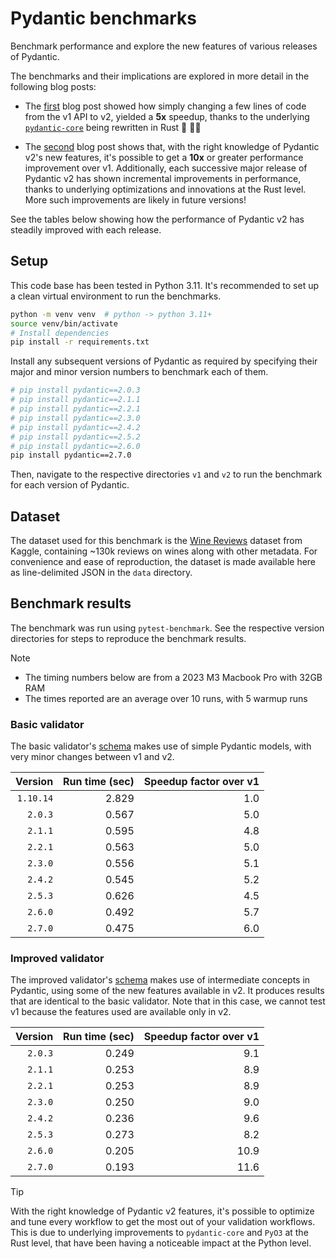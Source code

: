 # Pydantic benchmarks

Benchmark performance and explore the new features of various releases of Pydantic.

The benchmarks and their implications are explored in more detail in the following blog posts:

* The [first](https://thedataquarry.com/posts/why-pydantic-v2-matters/) blog post showed how simply changing a few lines of code from the v1 API to v2, yielded a **5x** speedup, thanks to the underlying [`pydantic-core`](https://github.com/pydantic/pydantic-core) being rewritten in Rust 🦀 💪🏽

* The [second](https://thedataquarry.com/posts/intermediate-pydantic/) blog post shows that, with the right knowledge of Pydantic v2's new features, it's possible to get a **10x** or greater performance improvement over v1. Additionally, each successive major release of Pydantic v2 has shown incremental improvements in performance, thanks to underlying optimizations and innovations at the Rust level. More such improvements are likely in future versions!

See the tables below showing how the performance of Pydantic v2 has steadily improved with each release.

## Setup

This code base has been tested in Python 3.11. It's recommended to set up a clean virtual environment to run the benchmarks.

```sh
python -m venv venv  # python -> python 3.11+
source venv/bin/activate
# Install dependencies
pip install -r requirements.txt
```

Install any subsequent versions of Pydantic as required by specifying their major and minor version numbers to benchmark each of them.

```sh
# pip install pydantic==2.0.3
# pip install pydantic==2.1.1
# pip install pydantic==2.2.1
# pip install pydantic==2.3.0
# pip install pydantic==2.4.2
# pip install pydantic==2.5.2
# pip install pydantic==2.6.0
pip install pydantic==2.7.0
```

Then, navigate to the respective directories `v1` and `v2` to run the benchmark for each version of Pydantic.

## Dataset

The dataset used for this benchmark is the [Wine Reviews](https://www.kaggle.com/zynicide/wine-reviews) dataset from Kaggle, containing ~130k reviews on wines along with other metadata. For convenience and ease of reproduction, the dataset is made available here as line-delimited JSON in the `data` directory.

## Benchmark results

The benchmark was run using `pytest-benchmark`. See the respective version directories for steps to reproduce the benchmark results.

> [!NOTE]
> * The timing numbers below are from a 2023 M3 Macbook Pro with 32GB RAM
> * The times reported are an average over 10 runs, with 5 warmup runs

### Basic validator

The basic validator's [schema](./v2/schemas.py) makes use of simple Pydantic models, with very minor changes between v1 and v2.

Version | Run time (sec) | Speedup factor over v1
---: | ---: | ---:
`1.10.14` | 2.829 | 1.0
`2.0.3` | 0.567 | 5.0
`2.1.1` | 0.595 | 4.8
`2.2.1` | 0.563 | 5.0
`2.3.0` | 0.556 | 5.1
`2.4.2` | 0.545 | 5.2
`2.5.3` | 0.626 | 4.5
`2.6.0` | 0.492 | 5.7
`2.7.0` | 0.475 | 6.0

### Improved validator

The improved validator's [schema](./v2/schemas_improved.py) makes use of intermediate concepts in Pydantic, using some of the new features available in v2. It produces results that are identical to the basic validator. Note that in this case, we cannot test v1 because the features used are available only in v2.

Version | Run time (sec) | Speedup factor over v1
---: | ---: | ---:
`2.0.3` | 0.249 | 9.1
`2.1.1` | 0.253 | 8.9
`2.2.1` | 0.253 | 8.9
`2.3.0` | 0.250 | 9.0
`2.4.2` | 0.236 | 9.6
`2.5.3` | 0.273 | 8.2
`2.6.0` | 0.205 | 10.9
`2.7.0` | 0.193 | 11.6

> [!Tip]
> With the right knowledge of Pydantic v2 features, it's possible to optimize and tune every workflow to get the most out of your validation workflows. This is due to underlying improvements to `pydantic-core` and `PyO3` at the Rust level, that have been having a noticeable impact at the Python level.
